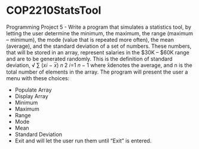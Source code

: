 # COP2210StatsTool
Programming Project
5 - Write a program that simulates a statistics tool, by letting the user determine the minimum, the
maximum, the range (maximum – minimum), the mode (value that is repeated more often), the mean
(average), and the standard deviation of a set of numbers. These numbers, that will be stored in an
array, represent salaries in the $30K – $60K range and are to be generated randomly.
This is the definition of standard deviation,
√
∑ (𝑥𝑖 − 𝑥̅)
𝑛 2
𝑖=1
𝑛 − 1
where x̄denotes the average, and n is the total number of elements in the array.
The program will present the user a menu with these choices:
- Populate Array
- Display Array
- Minimum
- Maximum
- Range
- Mode
- Mean
- Standard Deviation
- Exit
and will let the user run them until “Exit” is entered.
